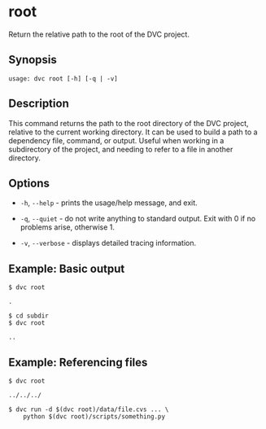 # root

Return the relative path to the root of the <abbr>DVC project</abbr>.

## Synopsis

```usage
usage: dvc root [-h] [-q | -v]
```

## Description

This command returns the path to the root directory of the <abbr>DVC
project</abbr>, relative to the current working directory. It can be used to
build a path to a dependency file, command, or output. Useful when working in a
subdirectory of the project, and needing to refer to a file in another
directory.

## Options

- `-h`, `--help` - prints the usage/help message, and exit.

- `-q`, `--quiet` - do not write anything to standard output. Exit with 0 if no
  problems arise, otherwise 1.

- `-v`, `--verbose` - displays detailed tracing information.

## Example: Basic output

```dvc
$ dvc root

.

$ cd subdir
$ dvc root

..
```

## Example: Referencing files

```dvc
$ dvc root

../../../

$ dvc run -d $(dvc root)/data/file.cvs ... \
    python $(dvc root)/scripts/something.py
```
